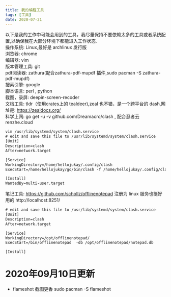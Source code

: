 ```yaml
---
title: 我的编程工具
tags: [工具]
date: 2020-07-21
---
```

以下是我的工作中可能会用到的工具，我尽量保持不要依赖太多的工具或者系统配置,以确保我在大部分环境下都能进入工作状态.
<br>
操作系统: Linux,最好是 archlinux 发行版<br>
浏览器: chrome<br>
编辑器: vim<br>
版本管理工具: git<br>
pdf阅读器: zathura(配合zathura-pdf-mupdf 插件,sudo pacman -S zathura-pdf-mupdf)<br>
搜索引擎: google<br>
脚本语言: perl , python<br>
截图，录屏: deepin-screen-recoder<br>
文档工具: tldr（使用crates上的 tealdeer),zeal 也不错，是一个跨平台的 dash,网址是: https://zealdocs.org/<br>
科学上网:  go get -u -v github.com/Dreamacro/clash , 配合忍者云 renzhe.cloud<br>

```txt
vim /usr/lib/systemd/system/clash.service
# edit and save this file to /usr/lib/systemd/system/clash.service
[Unit]
Description=clash
After=network.target

[Service]
WorkingDirectory=/home/hellojukay/.config/clash
ExecStart=/home/hellojukay/go/bin/clash -f /home/hellojukay/.config/clash/config.yaml -secret=hellojukay

[Install]
WantedBy=multi-user.target
```
笔记工具: https://github.com/schollz/offlinenotepad 注册为 linux 服务也挺好用的 http://localhost:8251/
```txt
# edit and save this file to /usr/lib/systemd/system/clash.service
[Unit]
Description=clash
After=network.target

[Service]
WorkingDirectory=/opt/offlinenotepad/
ExecStart=/bin/offlinenotepad  -db /opt/offlinenotepad/notepad.db

[Install]
```

# 2020年09月10日更新
* flameshot 截图更香 sudo pacman -S flameshot
